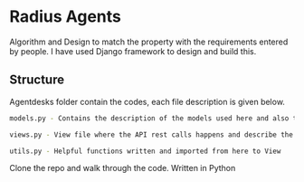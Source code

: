 # Radius Agents

Algorithm and Design to match the property with the requirements entered by people. I have used Django framework to design and build this. 

## Structure

Agentdesks folder contain the codes, each file description is given below.

```bash
models.py - Contains the description of the models used here and also the validation function used.
```

```bash
views.py - View file where the API rest calls happens and describe the flow.
```

```bash
utils.py - Helpful functions written and imported from here to View
```


Clone the repo and walk through the code. Written in Python